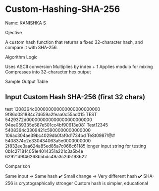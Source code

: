 # Custom-Hashing-SHA-256
Name: KANISHKA S

Ojective

A custom hash function that returns a fixed 32-character hash, and compare it with SHA-256.

Algorithm Logic

Uses ASCII conversion
Multiplies by index + 1
Applies modulo for mixing
Compresses into 32-character hex output

Sample Output Table

Input                                   Custom Hash                             SHA-256 (first 32 chars)
--------------------------------------------------------------------------------------------------------------
test                                    1308364c000000000000000000000000        9f86d081884c7d659a2feaa0c55ad015
TEST                                    5429372d000000000000000000000000        94ee059335e587e501cc4bf90613e081
Test12345                               5408364c3309421c5900000000000000        106ac304ae39bc4029db0faf0d1734bd
TeSt0987!@#                             5408374c2e330434063a5e0000000000        2f832ee3aa624a85ed85a7c068c61185
longer input string for testing         0b1c271814051e4014351a221c3a5b4e        62921d9f46268b5bdc49a3c2d5193622


Comparison

Same input → Same hash ✔️
Small change → Very different hash ✔️
SHA-256 is cryptographically stronger
Custom hash is simpler, educational
